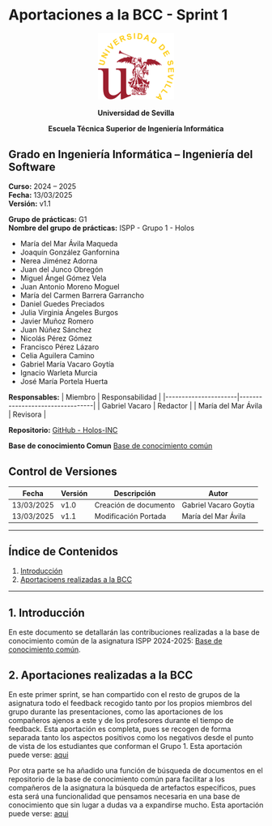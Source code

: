 # Aportaciones a la BCC - Sprint 1

<p align="center">
  <img src="https://raw.githubusercontent.com/Holos-INC/Docusaurus-Holos/main/static/img/universidad-de-sevilla-logo.png" alt="Universidad de Sevilla" width="150"/>
</p>
<p align="center">
  <strong>Universidad de Sevilla</strong> 
</p>
<p align="center">
  <strong>Escuela Técnica Superior de Ingeniería Informática</strong>  
</p>

## **Grado en Ingeniería Informática – Ingeniería del Software**

**Curso:** 2024 – 2025  
**Fecha:** 13/03/2025  
**Versión:** v1.1  

**Grupo de prácticas:** G1  
**Nombre del grupo de prácticas:** ISPP - Grupo 1 - Holos

- María del Mar Ávila Maqueda  
- Joaquín González Ganfornina  
- Nerea Jiménez Adorna  
- Juan del Junco Obregón  
- Miguel Ángel Gómez Vela  
- Juan Antonio Moreno Moguel  
- María del Carmen Barrera Garrancho  
- Daniel Guedes Preciados  
- Julia Virginia Ángeles Burgos  
- Javier Muñoz Romero  
- Juan Núñez Sánchez  
- Nicolás Pérez Gómez  
- Francisco Pérez Lázaro  
- Celia Aguilera Camino  
- Gabriel María Vacaro Goytía  
- Ignacio Warleta Murcia  
- José María Portela Huerta

**Responsables:**
| Miembro              | Responsabilidad                 |
|----------------------|---------------------------------|
| Gabriel Vacaro       |  Redactor                       |
| María del Mar Ávila  |  Revisora                       |

**Repositorio:** [GitHub - Holos-INC](https://github.com/Holos-INC/Docusaurus-Holos)

**Base de conocimiento Comun** [Base de conocimiento común](https://github.com/ISPP-2425/BCC)

## Control de Versiones

| Fecha      | Versión | Descripción           | Autor                    |
|------------|---------|-----------------------|--------------------------|
| 13/03/2025 | v1.0    | Creación de documento | Gabriel Vacaro Goytia      |
| 13/03/2025 | v1.1    | Modificación Portada| María del Mar Ávila      |

---

## Índice de Contenidos
1. [Introducción](#1-introducción)
2. [Aportacioens realizadas a la BCC](#2-aportaciones-realizadas-a-la-bcc)
   
---

## 1. Introducción

En este documento se detallarán las contribuciones realizadas a la base de conocimiento común de la asignatura ISPP 2024-2025: [Base de conocimiento común](https://github.com/ISPP-2425/BCC).

## 2. Aportaciones realizadas a la BCC

En este primer sprint, se han compartido con el resto de grupos de la asignatura todo el feedback recogido tanto por los propios miembros del grupo durante las presentaciones, como las aportaciones de los compañeros ajenos a este y de los profesores durante el tiempo de feedback. Esta aportación es completa, pues se recogen de forma separada tanto los aspectos positivos como los negativos desde el punto de vista de los estudiantes que conforman el Grupo 1. Esta aportación puede verse: [aqui](https://github.com/ISPP-2425/BCC/commit/f080073734ae4ee1b067e6c01a023a08a5a672d0)

Por otra parte se ha añadido una función de búsqueda de documentos en el repositorio de la base de conocimiento común para facilitar a los compañeros de la asignatura la búsqueda de artefactos específicos, pues esta será una funcionalidad que pensamos necesaria en una base de conocimiento que sin lugar a dudas va a expandirse mucho. Esta aportación puede verse: [aqui](https://github.com/ISPP-2425/BCC/commit/0f451ab3f0e9180724aeeadc613268fb41aab298)
